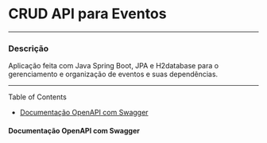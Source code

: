 # CRUD API para Eventos

---
### Descrição
Aplicação feita com Java Spring Boot, JPA e H2database para o gerenciamento e organização de eventos e suas dependências.

---


Table of Contents
- [Documentação OpenAPI com Swagger](#documentao-openapi-com-swagger)

#### Documentação OpenAPI com Swagger